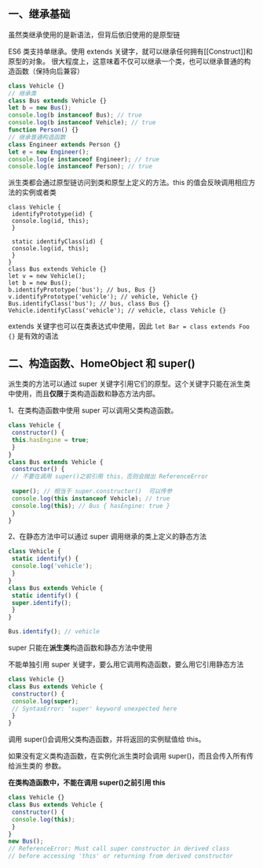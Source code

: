 ## 一、继承基础

虽然类继承使用的是新语法，但背后依旧使用的是原型链

ES6 类支持单继承。使用 extends 关键字，就可以继承任何拥有[[Construct]]和原型的对象。 很大程度上，这意味着不仅可以继承一个类，也可以继承普通的构造函数（保持向后兼容）

```js
class Vehicle {} 
// 继承类
class Bus extends Vehicle {} 
let b = new Bus(); 
console.log(b instanceof Bus); // true 
console.log(b instanceof Vehicle); // true 
function Person() {} 
// 继承普通构造函数
class Engineer extends Person {} 
let e = new Engineer(); 
console.log(e instanceof Engineer); // true 
console.log(e instanceof Person); // true 
```

派生类都会通过原型链访问到类和原型上定义的方法。this 的值会反映调用相应方法的实例或者类

```Js
class Vehicle { 
 identifyPrototype(id) { 
 console.log(id, this); 
 } 
 
 static identifyClass(id) { 
 console.log(id, this); 
 } 
} 
class Bus extends Vehicle {} 
let v = new Vehicle(); 
let b = new Bus(); 
b.identifyPrototype('bus'); // bus, Bus {} 
v.identifyPrototype('vehicle'); // vehicle, Vehicle {} 
Bus.identifyClass('bus'); // bus, class Bus {} 
Vehicle.identifyClass('vehicle'); // vehicle, class Vehicle {} 
```

extends 关键字也可以在类表达式中使用，因此 `let Bar = class extends Foo {}` 是有效的语法

## 二、构造函数、HomeObject 和 super()

派生类的方法可以通过 super 关键字引用它们的原型。这个关键字只能在派生类中使用，而且**仅限**于类构造函数和静态方法内部。

1、在类构造函数中使用 super 可以调用父类构造函数。

```js
class Vehicle { 
 constructor() { 
 this.hasEngine = true; 
 } 
} 
class Bus extends Vehicle { 
 constructor() { 
 // 不要在调用 super()之前引用 this，否则会抛出 ReferenceError 
 
 super(); // 相当于 super.constructor()  可以传参
 console.log(this instanceof Vehicle); // true 
 console.log(this); // Bus { hasEngine: true } 
 } 
} 
```

2、在静态方法中可以通过 super 调用继承的类上定义的静态方法

```js
class Vehicle { 
 static identify() { 
 console.log('vehicle'); 
 } 
} 
class Bus extends Vehicle { 
 static identify() { 
 super.identify(); 
 } 
} 

Bus.identify(); // vehicle
```

super 只能在**派生类**构造函数和静态方法中使用

不能单独引用 super 关键字，要么用它调用构造函数，要么用它引用静态方法

```js
class Vehicle {} 
class Bus extends Vehicle { 
 constructor() { 
 console.log(super); 
 // SyntaxError: 'super' keyword unexpected here 
 } 
}
```

调用 super()会调用父类构造函数，并将返回的实例赋值给 this。

如果没有定义类构造函数，在实例化派生类时会调用 super()，而且会传入所有传给派生类的 参数。

**在类构造函数中，不能在调用 super()之前引用 this**

```js
class Vehicle {} 
class Bus extends Vehicle { 
 constructor() { 
 console.log(this); 
 } 
} 
new Bus(); 
// ReferenceError: Must call super constructor in derived class 
// before accessing 'this' or returning from derived constructor 
```

